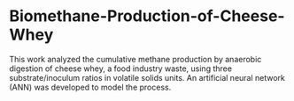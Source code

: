 # Biomethane-Production-of-Cheese-Whey
This work analyzed the cumulative methane production by anaerobic digestion of cheese whey, a food industry waste, using three substrate/inoculum ratios in volatile solids units. An artificial neural network (ANN) was developed to model the process.
